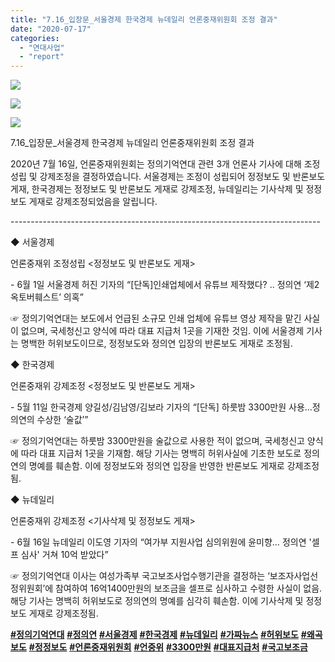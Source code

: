 ```yaml
---
title: "7.16_입장문_서울경제 한국경제 뉴데일리 언론중재위원회 조정 결과"
date: "2020-07-17"
categories: 
  - "연대사업"
  - "report"
---
```


![](https://r2.womenandwar.net/2020/07/서울경제-정정보도-및-반론보도문-관련_0716-1024x918.jpg)

![](https://r2.womenandwar.net/2020/07/한국경제-정정보도-및-반론보도-게재-1024x1024.jpg)

![](https://r2.womenandwar.net/2020/07/뉴데일리-기사삭제-및-정정보도-게재-1024x1024.jpg)

7.16\_입장문\_서울경제 한국경제 뉴데일리 언론중재위원회 조정 결과

2020년 7월 16일, 언론중재위원회는 정의기억연대 관련 3개 언론사 기사에 대해 조정성립 및 강제조정을 결정하였습니다. 서울경제는 조정이 성립되어 정정보도 및 반론보도 게재, 한국경제는 정정보도 및 반론보도 게재로 강제조정, 뉴데일리는 기사삭제 및 정정보도 게재로 강제조정되었음을 알립니다.

\-----------------------------------------------------------------------------

◆ 서울경제

언론중재위 조정성립 <정정보도 및 반론보도 게재>

\- 6월 1일 서울경제 허진 기자의 “\[단독\]인쇄업체에서 유튜브 제작했다? .. 정의연 ‘제2옥토버훼스트’ 의혹”

☞ 정의기억연대는 보도에서 언급된 소규모 인쇄 업체에 유튜브 영상 제작을 맡긴 사실이 없으며, 국세청신고 양식에 따라 대표 지급처 1곳을 기재한 것임. 이에 서울경제 기사는 명백한 허위보도이므로, 정정보도와 정의연 입장의 반론보도 게재로 조정됨.

◆ 한국경제

언론중재위 강제조정 <정정보도 및 반론보도 게재>

\- 5월 11일 한국경제 양길성/김남영/김보라 기자의 “\[단독\] 하룻밤 3300만원 사용…정의연의 수상한 ‘술값’”

☞ 정의기억연대는 하룻밤 3300만원을 술값으로 사용한 적이 없으며, 국세청신고 양식에 따라 대표 지급처 1곳을 기재함. 해당 기사는 명백히 허위사실에 기초한 보도로 정의연의 명예를 훼손함. 이에 정정보도와 정의연 입장을 반영한 반론보도 게재로 강제조정됨.

◆ 뉴데일리

언론중재위 강제조정 <기사삭제 및 정정보도 게재>

\- 6월 16일 뉴데일리 이도영 기자의 “여가부 지원사업 심의위원에 윤미향… 정의연 '셀프 심사' 거쳐 10억 받았다”

☞ 정의기억연대 이사는 여성가족부 국고보조사업수행기관을 결정하는 ‘보조자사업선정위원회’에 참여하여 16억1400만원의 보조금을 셀프로 심사하고 수령한 사실이 없음. 해당 기사는 명백히 허위보도로 정의연의 명예를 심각히 훼손함. 이에 기사삭제 및 정정보도 게재로 강제조정됨.

[](https://www.facebook.com/hashtag/%EC%A0%95%EC%9D%98%EA%B8%B0%EC%96%B5%EC%97%B0%EB%8C%80?__eep__=6&__cft__[0]=AZWndxarN2l9i6kzjZugsCgn4F9-6KvNHdTRDkuy2w7QY_khshfKalcs9UYGy9qpIR6_nvO4Xdh2TDW-S7ONUJeAy1GeybJvMOfllhrLPK5XY5FacDDJwZrdwNgMNcgUCpA&__tn__=*NK-R)**[#정의기억연대](https://blog.naver.com/PostListByTagName.nhn?blogId=war_women&encodedTagName=%EC%A0%95%EC%9D%98%EA%B8%B0%EC%96%B5%EC%97%B0%EB%8C%80)** [](https://www.facebook.com/hashtag/%EC%A0%95%EC%9D%98%EC%97%B0?__eep__=6&__cft__[0]=AZWndxarN2l9i6kzjZugsCgn4F9-6KvNHdTRDkuy2w7QY_khshfKalcs9UYGy9qpIR6_nvO4Xdh2TDW-S7ONUJeAy1GeybJvMOfllhrLPK5XY5FacDDJwZrdwNgMNcgUCpA&__tn__=*NK-R)**[#정의연](https://blog.naver.com/PostListByTagName.nhn?blogId=war_women&encodedTagName=%EC%A0%95%EC%9D%98%EC%97%B0)** [](https://www.facebook.com/hashtag/%EC%84%9C%EC%9A%B8%EA%B2%BD%EC%A0%9C?__eep__=6&__cft__[0]=AZWndxarN2l9i6kzjZugsCgn4F9-6KvNHdTRDkuy2w7QY_khshfKalcs9UYGy9qpIR6_nvO4Xdh2TDW-S7ONUJeAy1GeybJvMOfllhrLPK5XY5FacDDJwZrdwNgMNcgUCpA&__tn__=*NK-R)**[#서울경제](https://blog.naver.com/PostListByTagName.nhn?blogId=war_women&encodedTagName=%EC%84%9C%EC%9A%B8%EA%B2%BD%EC%A0%9C)** [](https://www.facebook.com/hashtag/%ED%95%9C%EA%B5%AD%EA%B2%BD%EC%A0%9C?__eep__=6&__cft__[0]=AZWndxarN2l9i6kzjZugsCgn4F9-6KvNHdTRDkuy2w7QY_khshfKalcs9UYGy9qpIR6_nvO4Xdh2TDW-S7ONUJeAy1GeybJvMOfllhrLPK5XY5FacDDJwZrdwNgMNcgUCpA&__tn__=*NK-R)**[#한국경제](https://blog.naver.com/PostListByTagName.nhn?blogId=war_women&encodedTagName=%ED%95%9C%EA%B5%AD%EA%B2%BD%EC%A0%9C)** [](https://www.facebook.com/hashtag/%EB%89%B4%EB%8D%B0%EC%9D%BC%EB%A6%AC?__eep__=6&__cft__[0]=AZWndxarN2l9i6kzjZugsCgn4F9-6KvNHdTRDkuy2w7QY_khshfKalcs9UYGy9qpIR6_nvO4Xdh2TDW-S7ONUJeAy1GeybJvMOfllhrLPK5XY5FacDDJwZrdwNgMNcgUCpA&__tn__=*NK-R)**[#뉴데일리](https://blog.naver.com/PostListByTagName.nhn?blogId=war_women&encodedTagName=%EB%89%B4%EB%8D%B0%EC%9D%BC%EB%A6%AC)** [](https://www.facebook.com/hashtag/%EA%B0%80%EC%A7%9C%EB%89%B4%EC%8A%A4?__eep__=6&__cft__[0]=AZWndxarN2l9i6kzjZugsCgn4F9-6KvNHdTRDkuy2w7QY_khshfKalcs9UYGy9qpIR6_nvO4Xdh2TDW-S7ONUJeAy1GeybJvMOfllhrLPK5XY5FacDDJwZrdwNgMNcgUCpA&__tn__=*NK-R)**[#가짜뉴스](https://blog.naver.com/PostListByTagName.nhn?blogId=war_women&encodedTagName=%EA%B0%80%EC%A7%9C%EB%89%B4%EC%8A%A4)** [](https://www.facebook.com/hashtag/%ED%97%88%EC%9C%84%EB%B3%B4%EB%8F%84?__eep__=6&__cft__[0]=AZWndxarN2l9i6kzjZugsCgn4F9-6KvNHdTRDkuy2w7QY_khshfKalcs9UYGy9qpIR6_nvO4Xdh2TDW-S7ONUJeAy1GeybJvMOfllhrLPK5XY5FacDDJwZrdwNgMNcgUCpA&__tn__=*NK-R)**[#허위보도](https://blog.naver.com/PostListByTagName.nhn?blogId=war_women&encodedTagName=%ED%97%88%EC%9C%84%EB%B3%B4%EB%8F%84)** [](https://www.facebook.com/hashtag/%EC%99%9C%EA%B3%A1%EB%B3%B4%EB%8F%84?__eep__=6&__cft__[0]=AZWndxarN2l9i6kzjZugsCgn4F9-6KvNHdTRDkuy2w7QY_khshfKalcs9UYGy9qpIR6_nvO4Xdh2TDW-S7ONUJeAy1GeybJvMOfllhrLPK5XY5FacDDJwZrdwNgMNcgUCpA&__tn__=*NK-R)**[#왜곡보도](https://blog.naver.com/PostListByTagName.nhn?blogId=war_women&encodedTagName=%EC%99%9C%EA%B3%A1%EB%B3%B4%EB%8F%84)** [](https://www.facebook.com/hashtag/%EC%A0%95%EC%A0%95%EB%B3%B4%EB%8F%84?__eep__=6&__cft__[0]=AZWndxarN2l9i6kzjZugsCgn4F9-6KvNHdTRDkuy2w7QY_khshfKalcs9UYGy9qpIR6_nvO4Xdh2TDW-S7ONUJeAy1GeybJvMOfllhrLPK5XY5FacDDJwZrdwNgMNcgUCpA&__tn__=*NK-R)**[#정정보도](https://blog.naver.com/PostListByTagName.nhn?blogId=war_women&encodedTagName=%EC%A0%95%EC%A0%95%EB%B3%B4%EB%8F%84)** [](https://www.facebook.com/hashtag/%EC%96%B8%EB%A1%A0%EC%A4%91%EC%9E%AC%EC%9C%84%EC%9B%90%ED%9A%8C?__eep__=6&__cft__[0]=AZWndxarN2l9i6kzjZugsCgn4F9-6KvNHdTRDkuy2w7QY_khshfKalcs9UYGy9qpIR6_nvO4Xdh2TDW-S7ONUJeAy1GeybJvMOfllhrLPK5XY5FacDDJwZrdwNgMNcgUCpA&__tn__=*NK-R)**[#언론중재위원회](https://blog.naver.com/PostListByTagName.nhn?blogId=war_women&encodedTagName=%EC%96%B8%EB%A1%A0%EC%A4%91%EC%9E%AC%EC%9C%84%EC%9B%90%ED%9A%8C)** [](https://www.facebook.com/hashtag/%EC%96%B8%EC%A4%91%EC%9C%84?__eep__=6&__cft__[0]=AZWndxarN2l9i6kzjZugsCgn4F9-6KvNHdTRDkuy2w7QY_khshfKalcs9UYGy9qpIR6_nvO4Xdh2TDW-S7ONUJeAy1GeybJvMOfllhrLPK5XY5FacDDJwZrdwNgMNcgUCpA&__tn__=*NK-R)**[#언중위](https://blog.naver.com/PostListByTagName.nhn?blogId=war_women&encodedTagName=%EC%96%B8%EC%A4%91%EC%9C%84)** [](https://www.facebook.com/hashtag/3300%EB%A7%8C%EC%9B%90?__eep__=6&__cft__[0]=AZWndxarN2l9i6kzjZugsCgn4F9-6KvNHdTRDkuy2w7QY_khshfKalcs9UYGy9qpIR6_nvO4Xdh2TDW-S7ONUJeAy1GeybJvMOfllhrLPK5XY5FacDDJwZrdwNgMNcgUCpA&__tn__=*NK-R)**[#3300만원](https://blog.naver.com/PostListByTagName.nhn?blogId=war_women&encodedTagName=3300%EB%A7%8C%EC%9B%90)** [](https://www.facebook.com/hashtag/%EB%8C%80%ED%91%9C%EC%A7%80%EA%B8%89%EC%B2%98?__eep__=6&__cft__[0]=AZWndxarN2l9i6kzjZugsCgn4F9-6KvNHdTRDkuy2w7QY_khshfKalcs9UYGy9qpIR6_nvO4Xdh2TDW-S7ONUJeAy1GeybJvMOfllhrLPK5XY5FacDDJwZrdwNgMNcgUCpA&__tn__=*NK-R)**[#대표지급처](https://blog.naver.com/PostListByTagName.nhn?blogId=war_women&encodedTagName=%EB%8C%80%ED%91%9C%EC%A7%80%EA%B8%89%EC%B2%98)** [](https://www.facebook.com/hashtag/%EA%B5%AD%EA%B3%A0%EB%B3%B4%EC%A1%B0%EA%B8%88?__eep__=6&__cft__[0]=AZWndxarN2l9i6kzjZugsCgn4F9-6KvNHdTRDkuy2w7QY_khshfKalcs9UYGy9qpIR6_nvO4Xdh2TDW-S7ONUJeAy1GeybJvMOfllhrLPK5XY5FacDDJwZrdwNgMNcgUCpA&__tn__=*NK-R)**[#국고보조금](https://blog.naver.com/PostListByTagName.nhn?blogId=war_women&encodedTagName=%EA%B5%AD%EA%B3%A0%EB%B3%B4%EC%A1%B0%EA%B8%88)**
